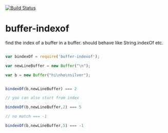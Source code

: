 [![Build Status](https://secure.travis-ci.org/soldair/node-buffer-indexof.png)](http://travis-ci.org/soldair/node-buffer-indexof)
 

buffer-indexof
===================

find the index of a buffer in a buffer. should behave like String.indexOf etc.

```js

var bindexOf = require('buffer-indexof');

var newLineBuffer = new Buffer("\n");

var b = new Buffer("hi\nho\nsilver");


bindexOf(b,newLineBuffer) === 2

// you can also start from index

bindexOf(b,newLineBuffer,2) === 5

// no match === -1

bindexOf(b,newLineBuffer,5) === -1


```
